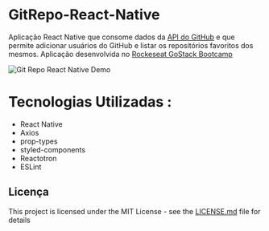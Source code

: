 # GitRepo-React-Native
  Aplicação React Native que consome dados da  <a href="https://developer.github.com/v3/" target="_blank">API do GitHub</a> e que permite adicionar usuários do GitHub  e listar os repositórios favoritos dos mesmos.
  Aplicação desenvolvida no <a href="https://rocketseat.com.br/bootcamp" target="_blank"> Rockeseat GoStack Bootcamp</a>
  
  ![Git Repo React Native Demo](gitrepo.gif)

# Tecnologias Utilizadas :

* React Native
* Axios
* prop-types
* styled-components
* Reactotron
* ESLint



## Licença

This project is licensed under the MIT License - see the [LICENSE.md](LICENSE.md) file for details


   


   
   
   
  

